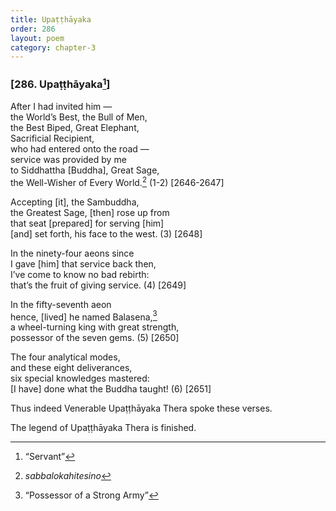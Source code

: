 ```yaml
---
title: Upaṭṭhāyaka
order: 286
layout: poem
category: chapter-3
---
```


### \[286. Upaṭṭhāyaka[^1]\]

After I had invited him —  
the World’s Best, the Bull of Men,  
the Best Biped, Great Elephant,  
Sacrificial Recipient,  
who had entered onto the road —  
service was provided by me  
to Siddhattha \[Buddha\], Great Sage,  
the Well-Wisher of Every World.[^2] (1-2) \[2646-2647\]

Accepting \[it\], the Sambuddha,  
the Greatest Sage, \[then\] rose up from  
that seat \[prepared\] for serving \[him\]  
\[and\] set forth, his face to the west. (3) \[2648\]

In the ninety-four aeons since  
I gave \[him\] that service back then,  
I’ve come to know no bad rebirth:  
that’s the fruit of giving service. (4) \[2649\]

In the fifty-seventh aeon  
hence, \[lived\] he named Balasena,[^3]  
a wheel-turning king with great strength,  
possessor of the seven gems. (5) \[2650\]

The four analytical modes,  
and these eight deliverances,  
six special knowledges mastered:  
\[I have\] done what the Buddha taught! (6) \[2651\]

Thus indeed Venerable Upaṭṭhāyaka Thera spoke these verses.

The legend of Upaṭṭhāyaka Thera is finished.

[^1]: “Servant”

[^2]: *sabbalokahitesino*

[^3]: “Possessor of a Strong Army”
